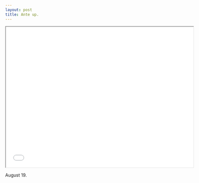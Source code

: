 ```yaml
---
layout: post
title: Ante up.
---
```


<iframe width="600" height="450" src="//www.youtube.com/embed/21OH0wlkfbc?rel=0" allowfullscreen></iframe>

August 19.
